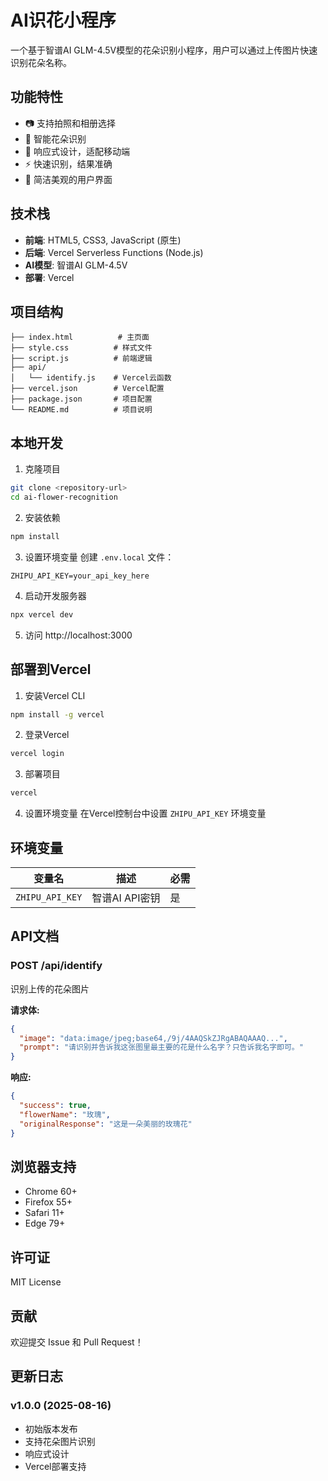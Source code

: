 # AI识花小程序

一个基于智谱AI GLM-4.5V模型的花朵识别小程序，用户可以通过上传图片快速识别花朵名称。

## 功能特性

- 📷 支持拍照和相册选择
- 🌸 智能花朵识别
- 📱 响应式设计，适配移动端
- ⚡ 快速识别，结果准确
- 🎨 简洁美观的用户界面

## 技术栈

- **前端**: HTML5, CSS3, JavaScript (原生)
- **后端**: Vercel Serverless Functions (Node.js)
- **AI模型**: 智谱AI GLM-4.5V
- **部署**: Vercel

## 项目结构

```
├── index.html          # 主页面
├── style.css          # 样式文件
├── script.js          # 前端逻辑
├── api/
│   └── identify.js    # Vercel云函数
├── vercel.json        # Vercel配置
├── package.json       # 项目配置
└── README.md          # 项目说明
```

## 本地开发

1. 克隆项目
```bash
git clone <repository-url>
cd ai-flower-recognition
```

2. 安装依赖
```bash
npm install
```

3. 设置环境变量
创建 `.env.local` 文件：
```
ZHIPU_API_KEY=your_api_key_here
```

4. 启动开发服务器
```bash
npx vercel dev
```

5. 访问 http://localhost:3000

## 部署到Vercel

1. 安装Vercel CLI
```bash
npm install -g vercel
```

2. 登录Vercel
```bash
vercel login
```

3. 部署项目
```bash
vercel
```

4. 设置环境变量
在Vercel控制台中设置 `ZHIPU_API_KEY` 环境变量

## 环境变量

| 变量名 | 描述 | 必需 |
|--------|------|------|
| `ZHIPU_API_KEY` | 智谱AI API密钥 | 是 |

## API文档

### POST /api/identify

识别上传的花朵图片

**请求体:**
```json
{
  "image": "data:image/jpeg;base64,/9j/4AAQSkZJRgABAQAAAQ...",
  "prompt": "请识别并告诉我这张图里最主要的花是什么名字？只告诉我名字即可。"
}
```

**响应:**
```json
{
  "success": true,
  "flowerName": "玫瑰",
  "originalResponse": "这是一朵美丽的玫瑰花"
}
```

## 浏览器支持

- Chrome 60+
- Firefox 55+
- Safari 11+
- Edge 79+

## 许可证

MIT License

## 贡献

欢迎提交 Issue 和 Pull Request！

## 更新日志

### v1.0.0 (2025-08-16)
- 初始版本发布
- 支持花朵图片识别
- 响应式设计
- Vercel部署支持

